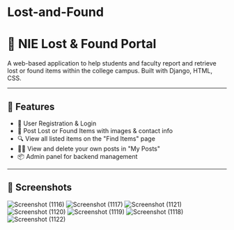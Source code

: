 # Lost-and-Found
# 🎒 NIE Lost & Found Portal

A web-based application to help students and faculty report and retrieve lost or found items within the college campus. Built with Django, HTML, CSS.

---

## 🚀 Features

- 🔐 User Registration & Login 
- 🧾 Post Lost or Found Items with images & contact info
- 🔍 View all listed items on the "Find Items" page
- 🧑‍💼 View and delete your own posts in "My Posts"
- 📦 Admin panel for backend management

---

## 📸 Screenshots

![Screenshot (1116)](https://github.com/user-attachments/assets/66167c7d-2977-4ee1-a955-4cc8d592b197)
![Screenshot (1117)](https://github.com/user-attachments/assets/42b7b9d8-cfdf-49d1-894f-229a70ab8c01)
![Screenshot (1121)](https://github.com/user-attachments/assets/932d3282-dd94-4cb6-b367-db57cbc652e2)
![Screenshot (1120)](https://github.com/user-attachments/assets/75c694c0-2c55-4832-a2a4-26036a740b22)
![Screenshot (1119)](https://github.com/user-attachments/assets/f1697b0e-614d-4889-a8c4-4b30d75ad062)
![Screenshot (1118)](https://github.com/user-attachments/assets/277fd7e6-cc9b-4d13-9fe5-d053eb2cc9ca)
![Screenshot (1122)](https://github.com/user-attachments/assets/e59e39cd-209b-4a8c-94bc-b3cfbf0c7bbe)

